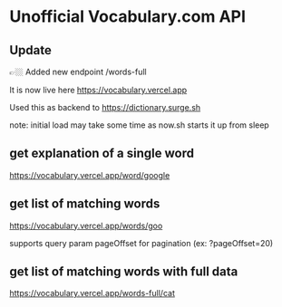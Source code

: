 # Unofficial Vocabulary.com API

## Update

👉🏼 Added new endpoint /words-full

It is now live here https://vocabulary.vercel.app

Used this as backend to https://dictionary.surge.sh

note: initial load may take some time as now.sh starts it up from sleep


## get explanation of a single word

https://vocabulary.vercel.app/word/google

## get list of matching words

https://vocabulary.vercel.app/words/goo

supports query param pageOffset for pagination (ex: ?pageOffset=20)

## get list of matching words with full data

https://vocabulary.vercel.app/words-full/cat



